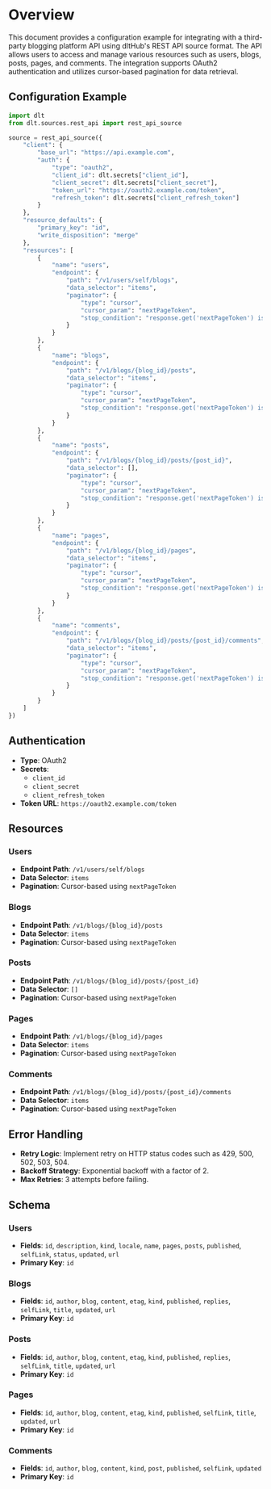 # Overview

This document provides a configuration example for integrating with a third-party blogging platform API using dltHub's REST API source format. The API allows users to access and manage various resources such as users, blogs, posts, pages, and comments. The integration supports OAuth2 authentication and utilizes cursor-based pagination for data retrieval.

## Configuration Example

```python
import dlt
from dlt.sources.rest_api import rest_api_source

source = rest_api_source({
    "client": {
        "base_url": "https://api.example.com",
        "auth": {
            "type": "oauth2",
            "client_id": dlt.secrets["client_id"],
            "client_secret": dlt.secrets["client_secret"],
            "token_url": "https://oauth2.example.com/token",
            "refresh_token": dlt.secrets["client_refresh_token"]
        }
    },
    "resource_defaults": {
        "primary_key": "id",
        "write_disposition": "merge"
    },
    "resources": [
        {
            "name": "users",
            "endpoint": {
                "path": "/v1/users/self/blogs",
                "data_selector": "items",
                "paginator": {
                    "type": "cursor",
                    "cursor_param": "nextPageToken",
                    "stop_condition": "response.get('nextPageToken') is None"
                }
            }
        },
        {
            "name": "blogs",
            "endpoint": {
                "path": "/v1/blogs/{blog_id}/posts",
                "data_selector": "items",
                "paginator": {
                    "type": "cursor",
                    "cursor_param": "nextPageToken",
                    "stop_condition": "response.get('nextPageToken') is None"
                }
            }
        },
        {
            "name": "posts",
            "endpoint": {
                "path": "/v1/blogs/{blog_id}/posts/{post_id}",
                "data_selector": [],
                "paginator": {
                    "type": "cursor",
                    "cursor_param": "nextPageToken",
                    "stop_condition": "response.get('nextPageToken') is None"
                }
            }
        },
        {
            "name": "pages",
            "endpoint": {
                "path": "/v1/blogs/{blog_id}/pages",
                "data_selector": "items",
                "paginator": {
                    "type": "cursor",
                    "cursor_param": "nextPageToken",
                    "stop_condition": "response.get('nextPageToken') is None"
                }
            }
        },
        {
            "name": "comments",
            "endpoint": {
                "path": "/v1/blogs/{blog_id}/posts/{post_id}/comments",
                "data_selector": "items",
                "paginator": {
                    "type": "cursor",
                    "cursor_param": "nextPageToken",
                    "stop_condition": "response.get('nextPageToken') is None"
                }
            }
        }
    ]
})
```

## Authentication

- **Type**: OAuth2
- **Secrets**: 
  - `client_id`
  - `client_secret`
  - `client_refresh_token`
- **Token URL**: `https://oauth2.example.com/token`

## Resources

### Users
- **Endpoint Path**: `/v1/users/self/blogs`
- **Data Selector**: `items`
- **Pagination**: Cursor-based using `nextPageToken`

### Blogs
- **Endpoint Path**: `/v1/blogs/{blog_id}/posts`
- **Data Selector**: `items`
- **Pagination**: Cursor-based using `nextPageToken`

### Posts
- **Endpoint Path**: `/v1/blogs/{blog_id}/posts/{post_id}`
- **Data Selector**: `[]`
- **Pagination**: Cursor-based using `nextPageToken`

### Pages
- **Endpoint Path**: `/v1/blogs/{blog_id}/pages`
- **Data Selector**: `items`
- **Pagination**: Cursor-based using `nextPageToken`

### Comments
- **Endpoint Path**: `/v1/blogs/{blog_id}/posts/{post_id}/comments`
- **Data Selector**: `items`
- **Pagination**: Cursor-based using `nextPageToken`

## Error Handling

- **Retry Logic**: Implement retry on HTTP status codes such as 429, 500, 502, 503, 504.
- **Backoff Strategy**: Exponential backoff with a factor of 2.
- **Max Retries**: 3 attempts before failing.

## Schema

### Users
- **Fields**: `id`, `description`, `kind`, `locale`, `name`, `pages`, `posts`, `published`, `selfLink`, `status`, `updated`, `url`
- **Primary Key**: `id`

### Blogs
- **Fields**: `id`, `author`, `blog`, `content`, `etag`, `kind`, `published`, `replies`, `selfLink`, `title`, `updated`, `url`
- **Primary Key**: `id`

### Posts
- **Fields**: `id`, `author`, `blog`, `content`, `etag`, `kind`, `published`, `replies`, `selfLink`, `title`, `updated`, `url`
- **Primary Key**: `id`

### Pages
- **Fields**: `id`, `author`, `blog`, `content`, `etag`, `kind`, `published`, `selfLink`, `title`, `updated`, `url`
- **Primary Key**: `id`

### Comments
- **Fields**: `id`, `author`, `blog`, `content`, `kind`, `post`, `published`, `selfLink`, `updated`
- **Primary Key**: `id`
